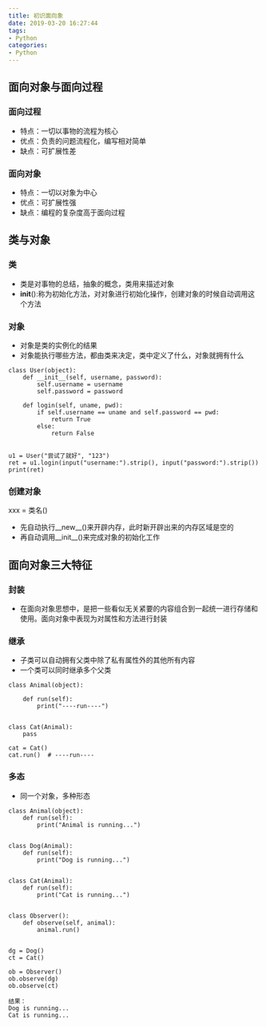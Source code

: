 ```yaml
---
title: 初识面向象
date: 2019-03-20 16:27:44
tags:
- Python
categories:
- Python
---
```


## 面向对象与面向过程

### 面向过程

- 特点：一切以事物的流程为核心
- 优点：负责的问题流程化，编写相对简单
- 缺点：可扩展性差



### 面向对象

- 特点：一切以对象为中心
- 优点：可扩展性强
- 缺点：编程的复杂度高于面向过程

## 类与对象

### 类

- 类是对事物的总结，抽象的概念，类用来描述对象
- __init__():称为初始化方法，对对象进行初始化操作，创建对象的时候自动调用这个方法



### 对象

- 对象是类的实例化的结果
- 对象能执行哪些方法，都由类来决定，类中定义了什么，对象就拥有什么

```
class User(object):
    def __init__(self, username, password):
        self.username = username
        self.password = password

    def login(self, uname, pwd):
        if self.username == uname and self.password == pwd:
            return True
        else:
            return False


u1 = User("尝试了就好", "123")
ret = u1.login(input("username:").strip(), input("password:").strip())
print(ret)
```



### 创建对象

xxx = 类名()

- 先自动执行__new__()来开辟内存，此时新开辟出来的内存区域是空的
- 再自动调用__init__()来完成对象的初始化工作



## 面向对象三大特征

### 封装

- 在面向对象思想中，是把一些看似无关紧要的内容组合到一起统一进行存储和使用。面向对象中表现为对属性和方法进行封装



### 继承

- 子类可以自动拥有父类中除了私有属性外的其他所有内容
- 一个类可以同时继承多个父类

```
class Animal(object):

    def run(self):
        print("----run----")


class Cat(Animal):
    pass

cat = Cat()
cat.run()  # ----run----
```



### 多态

- 同一个对象，多种形态

```
class Animal(object):
    def run(self):
        print("Animal is running...")


class Dog(Animal):
    def run(self):
        print("Dog is running...")


class Cat(Animal):
    def run(self):
        print("Cat is running...")


class Observer():
    def observe(self, animal):
        animal.run()


dg = Dog()
ct = Cat()

ob = Observer()
ob.observe(dg)
ob.observe(ct)

结果：
Dog is running...
Cat is running...
```
